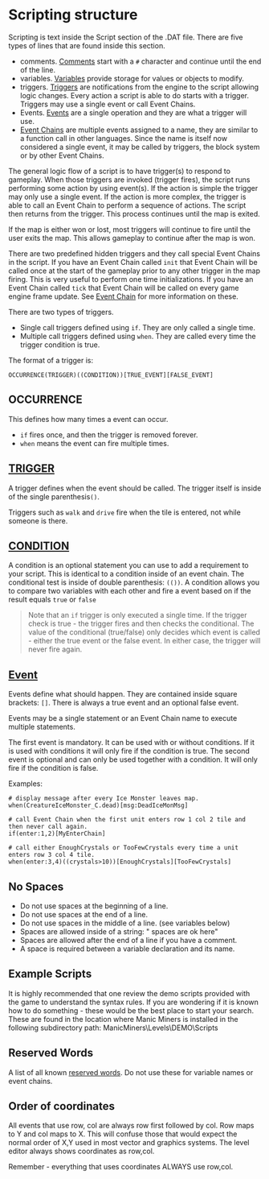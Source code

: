 # Scripting structure
Scripting is text inside the Script section of the .DAT file. There are five types of lines that are found inside this section.
- comments. [Comments](_pages/Comments) start with a `#` character and continue until the end of the line.
- variables. [Variables](_pages/Variables) provide storage for values or objects to modify.
- triggers. [Triggers](_pages/Triggers) are notifications from the engine to the script allowing logic changes. Every action a script is able to do starts with a trigger. Triggers may use a single event or call Event Chains.
- Events. [Events](_pages/Events) are a single operation and they are what a trigger will use.
- [Event Chains](_pages/EventChains) are multiple events assigned to a name, they are similar to a function call in other languages. Since the name is itself now considered a single event, it may be called by triggers, the block system or by other Event Chains.

The general logic flow of a script is to have trigger(s) to respond to gameplay. When those triggers are invoked (trigger fires), the script runs performing some action by using event(s). If the action is simple the trigger may only use a single event. If the action is more complex, the trigger is able to call an Event Chain to perform a sequence of actions. The script then returns from the trigger.  This process continues until the map is exited.

If the map is either won or lost, most triggers will continue to fire until the user exits the map. This allows gameplay to continue after the map is won.

There are two predefined hidden triggers and they call special Event Chains in the script. If you have an Event Chain called `init` that Event Chain will be called once at the start of the gameplay prior to any other trigger in the map firing. This is very useful to perform one time initializations. If you have an Event Chain called `tick` that Event Chain will be called on every game engine frame update. See [Event Chain](_pages/EventChains) for more information on these.

There are two types of triggers.
- Single call triggers defined using `if`. They are only called a single time.
- Multiple call triggers defined using `when`. They are called every time the trigger condition is true. 

The format of a trigger is:

```mms
OCCURRENCE(TRIGGER)((CONDITION))[TRUE_EVENT][FALSE_EVENT]
```
## OCCURRENCE
This defines how many times a event can occur.

- `if` fires once, and then the trigger is removed forever.
- `when` means the event can fire multiple times.

## [TRIGGER](_pages/Triggers)
A trigger defines when the event should be called. The trigger itself is inside of the single parenthesis`()`. 

Triggers such as `walk` and `drive` fire when the tile is entered, not while someone is there.

## [CONDITION](_pages/Conditions)
A condition is an optional statement you can use to add a requirement to your script. This is identical to a condition inside of an event chain. The conditional test is inside of double parenthesis: `(())`. A condition allows you to compare two variables with each other and fire a event based on if the result equals `true` or `false`

>Note that an `if` trigger is only executed a single time. If the trigger check is true - the trigger fires and then checks the conditional. The value of the conditional (true/false) only decides which event is called - either the true event or the false event. In either case, the trigger will never fire again.

## [Event](_pages/Events)
Events define what should happen. They are contained inside square brackets: `[]`. There is always a true event and an optional false event.

Events may be a single statement or an Event Chain name to execute multiple statements.

The first event is mandatory. It can be used with or without conditions. If it is used with conditions it will only fire if the condition is true. The second event is optional and can only be used together with a condition. It will only fire if the condition is false.

Examples:
```mms
# display message after every Ice Monster leaves map.
when(CreatureIceMonster_C.dead)[msg:DeadIceMonMsg]

# call Event Chain when the first unit enters row 1 col 2 tile and then never call again.
if(enter:1,2)[MyEnterChain]

# call either EnoughCrystals or TooFewCrystals every time a unit enters row 3 col 4 tile.
when(enter:3,4)((crystals>10))[EnoughCrystals][TooFewCrystals]  
```

## No Spaces

- Do not use spaces at the beginning of a line.
- Do not use spaces at the end of a line.
- Do not use spaces in the middle of a line. (see variables below)
- Spaces are allowed inside of a string:  "  spaces are ok here"
- Spaces are allowed after the end of a line if you have a comment.
- A space is required between a variable declaration and its name.

## Example Scripts

It is highly recommended that one review the demo scripts provided with the game to understand the syntax rules. If you are wondering if it is known how to do something - these would be the best place to start your search. These are found in the location where Manic Miners is installed in the following subdirectory path: ManicMiners\Levels\DEMO\Scripts

## Reserved Words

A list of all known [reserved words](_pages/ReservedWords). Do not use these for variable names or event chains.

## Order of coordinates

All events that use row, col are always row first followed by col. Row maps to Y and col maps to X. This will confuse those that would expect the normal order of X,Y used in most vector and graphics systems. The level editor always shows coordinates as row,col.

Remember - everything that uses coordinates ALWAYS use row,col.